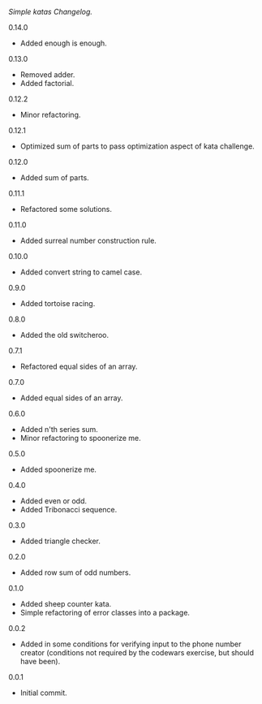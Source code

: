 *Simple katas Changelog.*

0.14.0
- Added enough is enough.

0.13.0
- Removed adder.
- Added factorial.

0.12.2
- Minor refactoring.

0.12.1
- Optimized sum of parts to pass optimization aspect of kata challenge.

0.12.0
- Added sum of parts.

0.11.1
- Refactored some solutions.

0.11.0
- Added surreal number construction rule.

0.10.0
- Added convert string to camel case.

0.9.0
- Added tortoise racing.

0.8.0
- Added the old switcheroo.

0.7.1
- Refactored equal sides of an array.

0.7.0
- Added equal sides of an array.

0.6.0
- Added n'th series sum.
- Minor refactoring to spoonerize me.

0.5.0
- Added spoonerize me.

0.4.0
- Added even or odd.
- Added Tribonacci sequence.

0.3.0
- Added triangle checker.

0.2.0
- Added row sum of odd numbers.

0.1.0
- Added sheep counter kata.
- Simple refactoring of error classes into a package.

0.0.2
- Added in some conditions for verifying input to the phone number creator
(conditions not required by the codewars exercise, but should have been).

0.0.1
- Initial commit.
